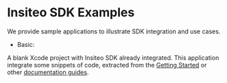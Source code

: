 # Insiteo SDK Examples

We provide sample applications to illustrate SDK integration and use cases.

- Basic:

A blank Xcode project with Insiteo SDK already integrated. This application integrate some snippets of code, extracted from the [Getting Started](https://github.com/Insiteo/ios-v4/blob/master/documentation/getting-started.md) or other [documentation guides](https://github.com/Insiteo/ios-v4/tree/master/documentation).